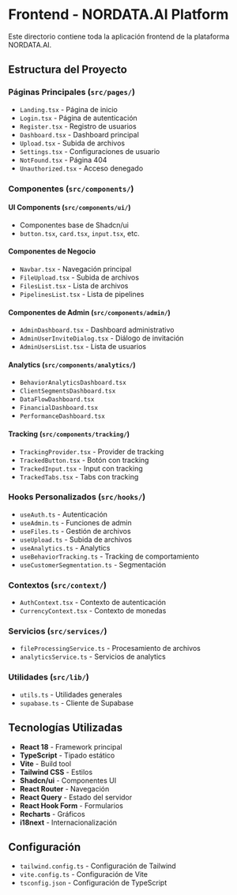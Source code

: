 
# Frontend - NORDATA.AI Platform

Este directorio contiene toda la aplicación frontend de la plataforma NORDATA.AI.

## Estructura del Proyecto

### Páginas Principales (`src/pages/`)
- `Landing.tsx` - Página de inicio
- `Login.tsx` - Página de autenticación
- `Register.tsx` - Registro de usuarios
- `Dashboard.tsx` - Dashboard principal
- `Upload.tsx` - Subida de archivos
- `Settings.tsx` - Configuraciones de usuario
- `NotFound.tsx` - Página 404
- `Unauthorized.tsx` - Acceso denegado

### Componentes (`src/components/`)

#### UI Components (`src/components/ui/`)
- Componentes base de Shadcn/ui
- `button.tsx`, `card.tsx`, `input.tsx`, etc.

#### Componentes de Negocio
- `Navbar.tsx` - Navegación principal
- `FileUpload.tsx` - Subida de archivos
- `FilesList.tsx` - Lista de archivos
- `PipelinesList.tsx` - Lista de pipelines

#### Componentes de Admin (`src/components/admin/`)
- `AdminDashboard.tsx` - Dashboard administrativo
- `AdminUserInviteDialog.tsx` - Diálogo de invitación
- `AdminUsersList.tsx` - Lista de usuarios

#### Analytics (`src/components/analytics/`)
- `BehaviorAnalyticsDashboard.tsx`
- `ClientSegmentsDashboard.tsx`
- `DataFlowDashboard.tsx`
- `FinancialDashboard.tsx`
- `PerformanceDashboard.tsx`

#### Tracking (`src/components/tracking/`)
- `TrackingProvider.tsx` - Provider de tracking
- `TrackedButton.tsx` - Botón con tracking
- `TrackedInput.tsx` - Input con tracking
- `TrackedTabs.tsx` - Tabs con tracking

### Hooks Personalizados (`src/hooks/`)
- `useAuth.ts` - Autenticación
- `useAdmin.ts` - Funciones de admin
- `useFiles.ts` - Gestión de archivos
- `useUpload.ts` - Subida de archivos
- `useAnalytics.ts` - Analytics
- `useBehaviorTracking.ts` - Tracking de comportamiento
- `useCustomerSegmentation.ts` - Segmentación

### Contextos (`src/context/`)
- `AuthContext.tsx` - Contexto de autenticación
- `CurrencyContext.tsx` - Contexto de monedas

### Servicios (`src/services/`)
- `fileProcessingService.ts` - Procesamiento de archivos
- `analyticsService.ts` - Servicios de analytics

### Utilidades (`src/lib/`)
- `utils.ts` - Utilidades generales
- `supabase.ts` - Cliente de Supabase

## Tecnologías Utilizadas
- **React 18** - Framework principal
- **TypeScript** - Tipado estático
- **Vite** - Build tool
- **Tailwind CSS** - Estilos
- **Shadcn/ui** - Componentes UI
- **React Router** - Navegación
- **React Query** - Estado del servidor
- **React Hook Form** - Formularios
- **Recharts** - Gráficos
- **i18next** - Internacionalización

## Configuración
- `tailwind.config.ts` - Configuración de Tailwind
- `vite.config.ts` - Configuración de Vite
- `tsconfig.json` - Configuración de TypeScript
